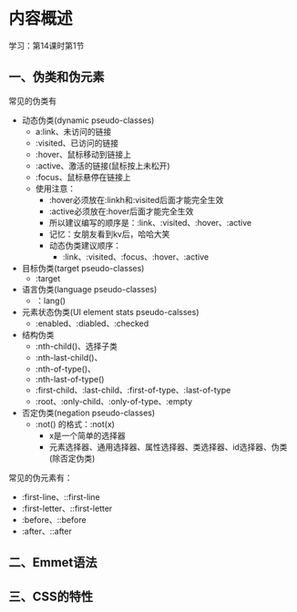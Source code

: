 # 内容概述 

学习：第14课时第1节

## 一、伪类和伪元素

常见的伪类有

+ 动态伪类(dynamic pseudo-classes)
  + a:link、未访问的链接
  + :visited、已访问的链接
  +  :hover、鼠标移动到链接上
  + :active、激活的链接(鼠标按上未松开)
  + :focus、鼠标悬停在链接上
  + 使用注意：
    + :hover必须放在:linkh和:visited后面才能完全生效
    + :active必须放在:hover后面才能完全生效
    + 所以建议编写的顺序是：:link、:visited、:hover、:active
    + 记忆：女朋友看到kv后，哈哈大笑
    + 动态伪类建议顺序：
      + :link、:visited、:focus、:hover、:active
+ 目标伪类(target pseudo-classes)
  + :target
+ 语言伪类(language pseudo-classes)
  + ：lang()
+ 元素状态伪类(UI element stats pseudo-calsses)
  + :enabled、:diabled、:checked
+ 结构伪类
  + :nth-child()、选择子类 
  + :nth-last-child()、
  + :nth-of-type()、
  + :nth-last-of-type()
  + :first-child、:last-child、:first-of-type、:last-of-type
  + :root、:only-child、:only-of-type、:empty
+ 否定伪类(negation pseudo-classes)
  + :not() 的格式：:not(x)
    + x是一个简单的选择器
    + 元素选择器、通用选择器、属性选择器、类选择器、id选择器、伪类(除否定伪类)

常见的伪元素有：

+ :first-line、::first-line
+ :first-letter、::first-letter
+ :before、::before
+ :after、::after

## 二、Emmet语法



## 三、CSS的特性

